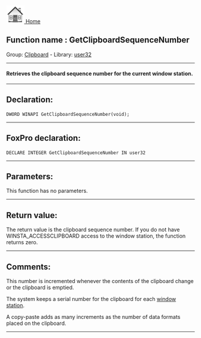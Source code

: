 [<img src="../../images/home.png"> Home ](https://github.com/VFPX/Win32API)  

## Function name : GetClipboardSequenceNumber
Group: [Clipboard](../../functions_group.md#Clipboard)  -  Library: [user32](../../libraries.md#user32)  
***  


#### Retrieves the clipboard sequence number for the current window station.
***  


## Declaration:
```foxpro  
DWORD WINAPI GetClipboardSequenceNumber(void);  
```  
***  


## FoxPro declaration:
```foxpro  
DECLARE INTEGER GetClipboardSequenceNumber IN user32  
```  
***  


## Parameters:
This function has no parameters.  
***  


## Return value:
The return value is the clipboard sequence number. If you do not have WINSTA_ACCESSCLIPBOARD access to the window station, the function returns zero.  
***  


## Comments:
This number is incremented whenever the contents of the clipboard change or the clipboard is emptied.   
  
The system keeps a serial number for the clipboard for each <a href="https://msdn.microsoft.com/en-us/library/windows/desktop/ms687096(v=vs.85).aspx">window station</a>.   
  
A copy-paste adds as many increments as the number of data formats placed on the clipboard.  
  
***  


